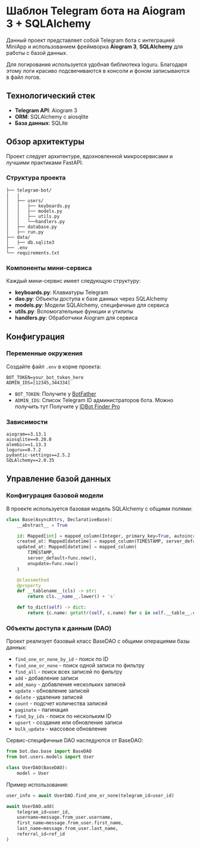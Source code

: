 # Шаблон Telegram бота на Aiogram 3 + SQLAlchemy

Данный проект представляет собой Telegram бота с интеграцией MiniApp и использованием фреймворка **Aiogram 3**, **SQLAlchemy** для работы с базой данных.

Для логирования используется удобная библиотека loguru. Благодаря этому логи красиво подсвечиваются в консоли и фоном записываются в файл логов.

## Технологический стек

- **Telegram API**: Aiogram 3
- **ORM**: SQLAlchemy с aiosqlite
- **База данных**: SQLite

## Обзор архитектуры

Проект следует архитектуре, вдохновленной микросервисами и лучшими практиками FastAPI.

### Структура проекта

```
├── telegram-bot/
|   |
│   ├── users/
│   │   ├── keyboards.py
│   │   ├── models.py
│   │   ├── utils.py
│   │   └──handlers.py
│   ├── database.py
│   ├── run.py 
├── data/
│   ├── db.sqlite3
├── .env
└── requirements.txt
```

### Компоненты мини-сервиса

Каждый мини-сервис имеет следующую структуру:

- **keyboards.py**: Клавиатуры Telegram
- **dao.py**: Объекты доступа к базе данных через SQLAlchemy
- **models.py**: Модели SQLAlchemy, специфичные для сервиса
- **utils.py**: Вспомогательные функции и утилиты
- **handlers.py**: Обработчики Aiogram для сервиса

## Конфигурация

### Переменные окружения

Создайте файл `.env` в корне проекта:

```env
BOT_TOKEN=your_bot_token_here
ADMIN_IDS=[12345,344334]
```

- `BOT_TOKEN`: Получите у [BotFather](https://t.me/BotFather)
- `ADMIN_IDS`: Список Telegram ID администраторов бота. Можно получить тут Получите у [IDBot Finder Pro](https://t.me/get_tg_ids_universeBOT)

### Зависимости

```
aiogram==3.13.1
aiosqlite==0.20.0
alembic==1.13.3
loguru==0.7.2
pydantic-settings==2.5.2
SQLAlchemy==2.0.35
```

## Управление базой данных

### Конфигурация базовой модели

В проекте используется базовая модель SQLAlchemy с общими полями:

```python
class Base(AsyncAttrs, DeclarativeBase):
    __abstract__ = True

    id: Mapped[int] = mapped_column(Integer, primary_key=True, autoincrement=True)
    created_at: Mapped[datetime] = mapped_column(TIMESTAMP, server_default=func.now())
    updated_at: Mapped[datetime] = mapped_column(
        TIMESTAMP,
        server_default=func.now(),
        onupdate=func.now()
    )

    @classmethod
    @property
    def __tablename__(cls) -> str:
        return cls.__name__.lower() + 's'

    def to_dict(self) -> dict:
        return {c.name: getattr(self, c.name) for c in self.__table__.columns}
```

### Объекты доступа к данным (DAO)

Проект реализует базовый класс BaseDAO с общими операциями базы данных:

- `find_one_or_none_by_id` - поиск по ID
- `find_one_or_none` - поиск одной записи по фильтру
- `find_all` - поиск всех записей по фильтру
- `add` - добавление записи
- `add_many` - добавление нескольких записей
- `update` - обновление записей
- `delete` - удаление записей
- `count` - подсчет количества записей
- `paginate` - пагинация
- `find_by_ids` - поиск по нескольким ID
- `upsert` - создание или обновление записи
- `bulk_update` - массовое обновление

Сервис-специфичные DAO наследуются от BaseDAO:

```python
from bot.dao.base import BaseDAO
from bot.users.models import User

class UserDAO(BaseDAO):
    model = User
```

Пример использования:
```python
user_info = await UserDAO.find_one_or_none(telegram_id=user_id)

await UserDAO.add(
    telegram_id=user_id,
    username=message.from_user.username,
    first_name=message.from_user.first_name,
    last_name=message.from_user.last_name,
    referral_id=ref_id
)
```


